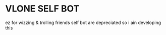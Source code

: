 # VLONE SELF BOT
ez for wizzing & trolling friends
self bot are depreciated so i ain developing this 
